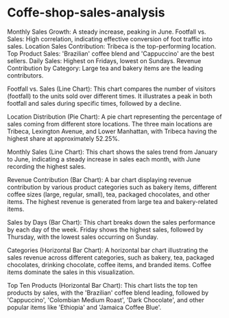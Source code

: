 # Coffe-shop-sales-analysis
Monthly Sales Growth: A steady increase, peaking in June.
Footfall vs. Sales: High correlation, indicating effective conversion of foot traffic into sales.
Location Sales Contribution: Tribeca is the top-performing location.
Top Product Sales: 'Brazilian' coffee blend and 'Cappuccino' are the best sellers.
Daily Sales: Highest on Fridays, lowest on Sundays.
Revenue Contribution by Category: Large tea and bakery items are the leading contributors.

Footfall vs. Sales (Line Chart): This chart compares the number of visitors (footfall) to the units sold over different times. It illustrates a peak in both footfall and sales during specific times, followed by a decline.

Location Distribution (Pie Chart): A pie chart representing the percentage of sales coming from different store locations. The three main locations are Tribeca, Lexington Avenue, and Lower Manhattan, with Tribeca having the highest share at approximately 52.25%.

Monthly Sales (Line Chart): This chart shows the sales trend from January to June, indicating a steady increase in sales each month, with June recording the highest sales.

Revenue Contribution (Bar Chart): A bar chart displaying revenue contribution by various product categories such as bakery items, different coffee sizes (large, regular, small), tea, packaged chocolates, and other items. The highest revenue is generated from large tea and bakery-related items.

Sales by Days (Bar Chart): This chart breaks down the sales performance by each day of the week. Friday shows the highest sales, followed by Thursday, with the lowest sales occurring on Sunday.

Categories (Horizontal Bar Chart): A horizontal bar chart illustrating the sales revenue across different categories, such as bakery, tea, packaged chocolates, drinking chocolate, coffee items, and branded items. Coffee items dominate the sales in this visualization.

Top Ten Products (Horizontal Bar Chart): This chart lists the top ten products by sales, with the 'Brazilian' coffee blend leading, followed by 'Cappuccino', 'Colombian Medium Roast', 'Dark Chocolate', and other popular items like 'Ethiopia' and 'Jamaica Coffee Blue'.
